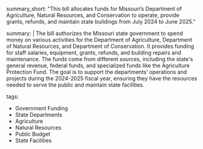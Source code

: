 summary_short: "This bill allocates funds for Missouri’s Department of Agriculture, Natural Resources, and Conservation to operate, provide grants, refunds, and maintain state buildings from July 2024 to June 2025."

summary: |
  The bill authorizes the Missouri state government to spend money on various activities for the Department of Agriculture, Department of Natural Resources, and Department of Conservation. It provides funding for staff salaries, equipment, grants, refunds, and building repairs and maintenance. The funds come from different sources, including the state's general revenue, federal funds, and specialized funds like the Agriculture Protection Fund. The goal is to support the departments’ operations and projects during the 2024-2025 fiscal year, ensuring they have the resources needed to serve the public and maintain state facilities.

tags:
  - Government Funding
  - State Departments
  - Agriculture
  - Natural Resources
  - Public Budget
  - State Facilities
